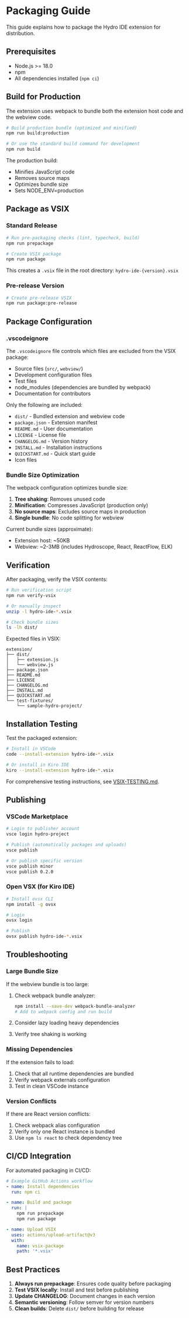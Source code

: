 # Packaging Guide

This guide explains how to package the Hydro IDE extension for distribution.

## Prerequisites

- Node.js >= 18.0
- npm
- All dependencies installed (`npm ci`)

## Build for Production

The extension uses webpack to bundle both the extension host code and the webview code.

```bash
# Build production bundle (optimized and minified)
npm run build:production

# Or use the standard build command for development
npm run build
```

The production build:
- Minifies JavaScript code
- Removes source maps
- Optimizes bundle size
- Sets NODE_ENV=production

## Package as VSIX

### Standard Release

```bash
# Run pre-packaging checks (lint, typecheck, build)
npm run prepackage

# Create VSIX package
npm run package
```

This creates a `.vsix` file in the root directory: `hydro-ide-{version}.vsix`

### Pre-release Version

```bash
# Create pre-release VSIX
npm run package:pre-release
```

## Package Configuration

### .vscodeignore

The `.vscodeignore` file controls which files are excluded from the VSIX package:

- Source files (`src/`, `webview/`)
- Development configuration files
- Test files
- node_modules (dependencies are bundled by webpack)
- Documentation for contributors

Only the following are included:
- `dist/` - Bundled extension and webview code
- `package.json` - Extension manifest
- `README.md` - User documentation
- `LICENSE` - License file
- `CHANGELOG.md` - Version history
- `INSTALL.md` - Installation instructions
- `QUICKSTART.md` - Quick start guide
- Icon files

### Bundle Size Optimization

The webpack configuration optimizes bundle size:

1. **Tree shaking**: Removes unused code
2. **Minification**: Compresses JavaScript (production only)
3. **No source maps**: Excludes source maps in production
4. **Single bundle**: No code splitting for webview

Current bundle sizes (approximate):
- Extension host: ~50KB
- Webview: ~2-3MB (includes Hydroscope, React, ReactFlow, ELK)

## Verification

After packaging, verify the VSIX contents:

```bash
# Run verification script
npm run verify-vsix

# Or manually inspect
unzip -l hydro-ide-*.vsix

# Check bundle sizes
ls -lh dist/
```

Expected files in VSIX:
```
extension/
├── dist/
│   ├── extension.js
│   └── webview.js
├── package.json
├── README.md
├── LICENSE
├── CHANGELOG.md
├── INSTALL.md
├── QUICKSTART.md
└── test-fixtures/
    └── sample-hydro-project/
```

## Installation Testing

Test the packaged extension:

```bash
# Install in VSCode
code --install-extension hydro-ide-*.vsix

# Or install in Kiro IDE
kiro --install-extension hydro-ide-*.vsix
```

For comprehensive testing instructions, see [VSIX-TESTING.md](./VSIX-TESTING.md).

## Publishing

### VSCode Marketplace

```bash
# Login to publisher account
vsce login hydro-project

# Publish (automatically packages and uploads)
vsce publish

# Or publish specific version
vsce publish minor
vsce publish 0.2.0
```

### Open VSX (for Kiro IDE)

```bash
# Install ovsx CLI
npm install -g ovsx

# Login
ovsx login

# Publish
ovsx publish hydro-ide-*.vsix
```

## Troubleshooting

### Large Bundle Size

If the webview bundle is too large:

1. Check webpack bundle analyzer:
   ```bash
   npm install --save-dev webpack-bundle-analyzer
   # Add to webpack config and run build
   ```

2. Consider lazy loading heavy dependencies
3. Verify tree shaking is working

### Missing Dependencies

If the extension fails to load:

1. Check that all runtime dependencies are bundled
2. Verify webpack externals configuration
3. Test in clean VSCode instance

### Version Conflicts

If there are React version conflicts:

1. Check webpack alias configuration
2. Verify only one React instance is bundled
3. Use `npm ls react` to check dependency tree

## CI/CD Integration

For automated packaging in CI/CD:

```yaml
# Example GitHub Actions workflow
- name: Install dependencies
  run: npm ci

- name: Build and package
  run: |
    npm run prepackage
    npm run package

- name: Upload VSIX
  uses: actions/upload-artifact@v3
  with:
    name: vsix-package
    path: '*.vsix'
```

## Best Practices

1. **Always run prepackage**: Ensures code quality before packaging
2. **Test VSIX locally**: Install and test before publishing
3. **Update CHANGELOG**: Document changes in each version
4. **Semantic versioning**: Follow semver for version numbers
5. **Clean builds**: Delete `dist/` before building for release

